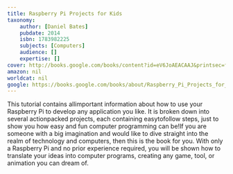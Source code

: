 ```yaml
---
title: Raspberry Pi Projects for Kids
taxonomy:
	author: [Daniel Bates]
	pubdate: 2014
	isbn: 1783982225
	subjects: [Computers]
	audience: []
	expertise: []
cover: http://books.google.com/books/content?id=eV6JoAEACAAJ&printsec=frontcover&img=1&zoom=1&source=gbs_api
amazon: nil
worldcat: nil
google: https://books.google.com/books/about/Raspberry_Pi_Projects_for_Kids.html?hl=&id=eV6JoAEACAAJ
---
```

This tutorial contains allimportant information about how to use your Raspberry Pi to develop any application you like. It is broken down into several actionpacked projects, each containing easytofollow steps, just to show you how easy and fun computer programming can be!If you are someone with a big imagination and would like to dive straight into the realm of technology and computers, then this is the book for you. With only a Raspberry Pi and no prior experience required, you will be shown how to translate your ideas into computer programs, creating any game, tool, or animation you can dream of.